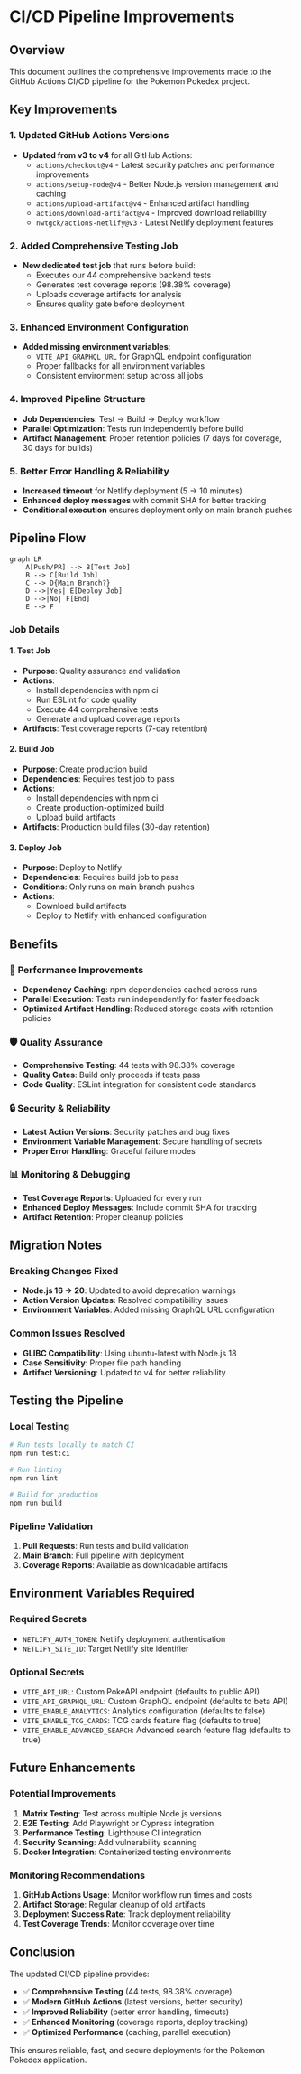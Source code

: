 # CI/CD Pipeline Improvements

## Overview

This document outlines the comprehensive improvements made to the GitHub Actions CI/CD pipeline for the Pokemon Pokedex project.

## Key Improvements

### 1. Updated GitHub Actions Versions
- **Updated from v3 to v4** for all GitHub Actions:
  - `actions/checkout@v4` - Latest security patches and performance improvements
  - `actions/setup-node@v4` - Better Node.js version management and caching
  - `actions/upload-artifact@v4` - Enhanced artifact handling
  - `actions/download-artifact@v4` - Improved download reliability
  - `nwtgck/actions-netlify@v3` - Latest Netlify deployment features

### 2. Added Comprehensive Testing Job
- **New dedicated test job** that runs before build:
  - Executes our 44 comprehensive backend tests
  - Generates test coverage reports (98.38% coverage)
  - Uploads coverage artifacts for analysis
  - Ensures quality gate before deployment

### 3. Enhanced Environment Configuration
- **Added missing environment variables**:
  - `VITE_API_GRAPHQL_URL` for GraphQL endpoint configuration
  - Proper fallbacks for all environment variables
  - Consistent environment setup across all jobs

### 4. Improved Pipeline Structure
- **Job Dependencies**: Test → Build → Deploy workflow
- **Parallel Optimization**: Tests run independently before build
- **Artifact Management**: Proper retention policies (7 days for coverage, 30 days for builds)

### 5. Better Error Handling & Reliability
- **Increased timeout** for Netlify deployment (5 → 10 minutes)
- **Enhanced deploy messages** with commit SHA for better tracking
- **Conditional execution** ensures deployment only on main branch pushes

## Pipeline Flow

```mermaid
graph LR
    A[Push/PR] --> B[Test Job]
    B --> C[Build Job]
    C --> D{Main Branch?}
    D -->|Yes| E[Deploy Job]
    D -->|No| F[End]
    E --> F
```

### Job Details

#### 1. Test Job
- **Purpose**: Quality assurance and validation
- **Actions**:
  - Install dependencies with npm ci
  - Run ESLint for code quality
  - Execute 44 comprehensive tests
  - Generate and upload coverage reports
- **Artifacts**: Test coverage reports (7-day retention)

#### 2. Build Job
- **Purpose**: Create production build
- **Dependencies**: Requires test job to pass
- **Actions**:
  - Install dependencies with npm ci
  - Create production-optimized build
  - Upload build artifacts
- **Artifacts**: Production build files (30-day retention)

#### 3. Deploy Job
- **Purpose**: Deploy to Netlify
- **Dependencies**: Requires build job to pass
- **Conditions**: Only runs on main branch pushes
- **Actions**:
  - Download build artifacts
  - Deploy to Netlify with enhanced configuration

## Benefits

### 🚀 **Performance Improvements**
- **Dependency Caching**: npm dependencies cached across runs
- **Parallel Execution**: Tests run independently for faster feedback
- **Optimized Artifact Handling**: Reduced storage costs with retention policies

### 🛡️ **Quality Assurance**
- **Comprehensive Testing**: 44 tests with 98.38% coverage
- **Quality Gates**: Build only proceeds if tests pass
- **Code Quality**: ESLint integration for consistent code standards

### 🔒 **Security & Reliability**
- **Latest Action Versions**: Security patches and bug fixes
- **Environment Variable Management**: Secure handling of secrets
- **Proper Error Handling**: Graceful failure modes

### 📊 **Monitoring & Debugging**
- **Test Coverage Reports**: Uploaded for every run
- **Enhanced Deploy Messages**: Include commit SHA for tracking
- **Artifact Retention**: Proper cleanup policies

## Migration Notes

### Breaking Changes Fixed
- **Node.js 16 → 20**: Updated to avoid deprecation warnings
- **Action Version Updates**: Resolved compatibility issues
- **Environment Variables**: Added missing GraphQL URL configuration

### Common Issues Resolved
- **GLIBC Compatibility**: Using ubuntu-latest with Node.js 18
- **Case Sensitivity**: Proper file path handling
- **Artifact Versioning**: Updated to v4 for better reliability

## Testing the Pipeline

### Local Testing
```bash
# Run tests locally to match CI
npm run test:ci

# Run linting
npm run lint

# Build for production
npm run build
```

### Pipeline Validation
1. **Pull Requests**: Run tests and build validation
2. **Main Branch**: Full pipeline with deployment
3. **Coverage Reports**: Available as downloadable artifacts

## Environment Variables Required

### Required Secrets
- `NETLIFY_AUTH_TOKEN`: Netlify deployment authentication
- `NETLIFY_SITE_ID`: Target Netlify site identifier

### Optional Secrets
- `VITE_API_URL`: Custom PokeAPI endpoint (defaults to public API)
- `VITE_API_GRAPHQL_URL`: Custom GraphQL endpoint (defaults to beta API)
- `VITE_ENABLE_ANALYTICS`: Analytics configuration (defaults to false)
- `VITE_ENABLE_TCG_CARDS`: TCG cards feature flag (defaults to true)
- `VITE_ENABLE_ADVANCED_SEARCH`: Advanced search feature flag (defaults to true)

## Future Enhancements

### Potential Improvements
1. **Matrix Testing**: Test across multiple Node.js versions
2. **E2E Testing**: Add Playwright or Cypress integration
3. **Performance Testing**: Lighthouse CI integration
4. **Security Scanning**: Add vulnerability scanning
5. **Docker Integration**: Containerized testing environments

### Monitoring Recommendations
1. **GitHub Actions Usage**: Monitor workflow run times and costs
2. **Artifact Storage**: Regular cleanup of old artifacts
3. **Deployment Success Rate**: Track deployment reliability
4. **Test Coverage Trends**: Monitor coverage over time

## Conclusion

The updated CI/CD pipeline provides:
- ✅ **Comprehensive Testing** (44 tests, 98.38% coverage)
- ✅ **Modern GitHub Actions** (latest versions, better security)
- ✅ **Improved Reliability** (better error handling, timeouts)
- ✅ **Enhanced Monitoring** (coverage reports, deploy tracking)
- ✅ **Optimized Performance** (caching, parallel execution)

This ensures reliable, fast, and secure deployments for the Pokemon Pokedex application. 